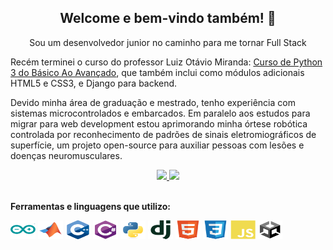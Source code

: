 <h2 align="center">Welcome e bem-vindo também! 🦝</h2>
<p align="center">Sou um desenvolvedor junior no caminho para me tornar Full Stack</p>
<p>Recém terminei o curso do professor Luiz Otávio Miranda: <a href="https://www.udemy.com/course/python-3-do-zero-ao-avancado">Curso de Python 3 do Básico Ao Avançado</a>, que também inclui como módulos adicionais HTML5 e CSS3, e Django para backend.</p>

<p>Devido minha área de graduação e mestrado, tenho experiência com sistemas microcontrolados e embarcados. Em paralelo aos estudos para migrar para web development estou aprimorando minha órtese robótica controlada por reconhecimento de padrões de sinais eletromiográficos de superfície, um projeto open-source para auxiliar pessoas com lesões e doenças neuromusculares.</p>

<div align="center">
  <a href="https://github.com/hv-pm">
    <img height="180em" src="https://github-readme-stats.vercel.app/api?username=hv-pm&show_icons=true&icon_color=a31595&title_color=a31595&count_private=true&border_color=30,ffc02b,fff375&bg_color=30,ffc02b,fff375&custom_title=Hygor's%20GitHub%20Stats">
    </img>
    <img height="180em" src="https://github-readme-stats.vercel.app/api/top-langs/?username=hv-pm&layout=compact&title_color=a31595&border_color=30,fff375,ffc02b&bg_color=30,fff375,ffc02b"> 
  </a>
</div>
<div style="display: inline_block"><br>
  <p><b>Ferramentas e linguagens que utilizo:</b></p>
  <img align="center" height="30" width="40" title="Arduino" src="https://github.com/devicons/devicon/blob/master/icons/arduino/arduino-original.svg">
  <img align="center" height="30" width="40" title="MATLAB" src="https://github.com/devicons/devicon/blob/master/icons/matlab/matlab-original.svg">
  <img align="center" height="30" width="40" title="C++" src="https://github.com/devicons/devicon/blob/master/icons/cplusplus/cplusplus-original.svg">
  <img align="center" height="30" width="40" title="C#" src="https://raw.githubusercontent.com/devicons/devicon/master/icons/csharp/csharp-original.svg">
  <img align="center" height="30" width="40" title="Python" src="https://raw.githubusercontent.com/devicons/devicon/master/icons/python/python-original.svg">
  <img align="center" height="30" width="40" title="Django" src="https://github.com/devicons/devicon/blob/master/icons/django/django-plain.svg">
  <img align="center" height="30" width="40" title="HTML5" src="https://raw.githubusercontent.com/devicons/devicon/master/icons/html5/html5-original.svg">
  <img align="center" height="30" width="40" title="CSS3" src="https://raw.githubusercontent.com/devicons/devicon/master/icons/css3/css3-original.svg">
  <img align="center" height="30" width="40" title="JavaScript" src="https://raw.githubusercontent.com/devicons/devicon/master/icons/javascript/javascript-plain.svg">
  <img align="center" height="30" width="40" title="Unity" src="https://github.com/devicons/devicon/blob/master/icons/unity/unity-original.svg">
</div>
